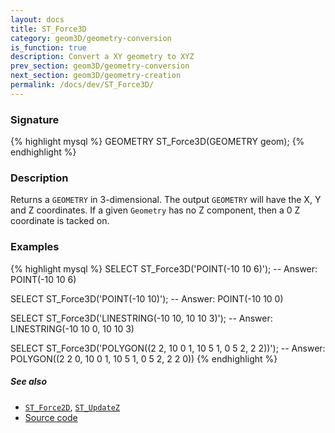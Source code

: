 ```yaml
---
layout: docs
title: ST_Force3D
category: geom3D/geometry-conversion
is_function: true
description: Convert a XY geometry to XYZ
prev_section: geom3D/geometry-conversion
next_section: geom3D/geometry-creation
permalink: /docs/dev/ST_Force3D/
---
```


### Signature

{% highlight mysql %}
GEOMETRY ST_Force3D(GEOMETRY geom);
{% endhighlight %}

### Description
Returns a `GEOMETRY` in 3-dimensional. The output `GEOMETRY` will have the X, Y and Z coordinates.
If a given `Geometry` has no Z component, then a 0 Z coordinate is tacked on.

### Examples

{% highlight mysql %}
SELECT ST_Force3D('POINT(-10 10 6)');
-- Answer: POINT(-10 10 6)

SELECT ST_Force3D('POINT(-10 10)');
-- Answer: POINT(-10 10 0)

SELECT ST_Force3D('LINESTRING(-10 10, 10 10 3)');
-- Answer: LINESTRING(-10 10 0, 10 10 3)

SELECT ST_Force3D('POLYGON((2 2, 10 0 1, 10 5 1, 0 5 2, 2 2))');
-- Answer: POLYGON((2 2 0, 10 0 1, 10 5 1, 0 5 2, 2 2 0))
{% endhighlight %}

##### See also

* [`ST_Force2D`](../ST_Force2D), [`ST_UpdateZ`](../ST_UpdateZ)
* <a href="https://github.com/irstv/H2GIS/blob/51910b27b5dc2b3b4353bb43a683f8649628ea8d/h2spatial-ext/src/main/java/org/h2gis/h2spatialext/function/spatial/convert/ST_Force3D.java" target="_blank">Source code</a>

